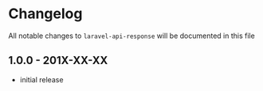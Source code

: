 # Changelog

All notable changes to `laravel-api-response` will be documented in this file

## 1.0.0 - 201X-XX-XX

- initial release
